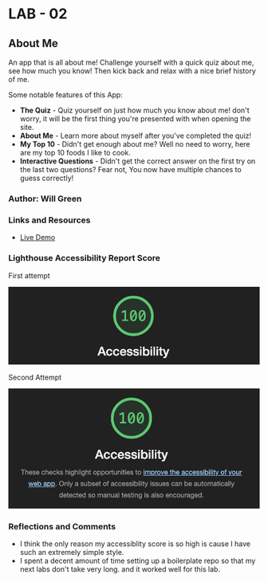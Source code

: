 # LAB - 02

## About Me

An app that is all about me! Challenge yourself with a quick quiz about me, see how much you know! Then kick back and relax with a nice brief history of me.

Some notable features of this App:

* **The Quiz** - Quiz yourself on just how much you know about me! don't worry, it will be the first thing you're presented with when opening the site.
* **About Me** - Learn more about myself after you've completed the quiz!
* **My Top 10** - Didn't get enough about me? Well no need to worry, here are my top 10 foods I like to cook.
* **Interactive Questions** - Didn't get the correct answer on the first try on the last two questions? Fear not, You now have multiple chances to guess correctly!

### Author: Will Green

### Links and Resources

* [Live Demo](https://tehbillis.github.io/about-me)

### Lighthouse Accessibility Report Score

First attempt

![lighthouse score](img/Screenshot%202023-09-11%20at%203.21.39%20PM.png)

Second Attempt

![lighthouse score](img/Screenshot%202023-09-15%20at%208.47.14%20PM.png)

### Reflections and Comments

* I think the only reason my accessiblity score is so high is cause I have such an extremely simple style.
* I spent a decent amount of time setting up a boilerplate repo so that my next labs don't take very long. and it worked well for this lab.